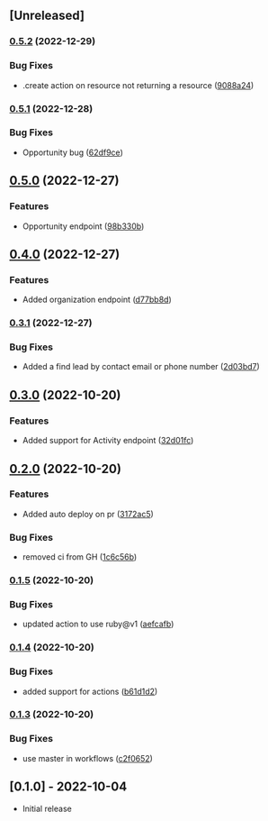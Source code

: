 ## [Unreleased]

### [0.5.2](https://www.github.com/joynerd/close/compare/v0.5.1...v0.5.2) (2022-12-29)


### Bug Fixes

* .create action on resource not returning a resource ([9088a24](https://www.github.com/joynerd/close/commit/9088a24f50b0d30c5ace309cee5e344a195912d2))

### [0.5.1](https://www.github.com/joynerd/close/compare/v0.5.0...v0.5.1) (2022-12-28)


### Bug Fixes

* Opportunity bug ([62df9ce](https://www.github.com/joynerd/close/commit/62df9ce0f8060debf3c8a6d6bcc01efbdf8be464))

## [0.5.0](https://www.github.com/joynerd/close/compare/v0.4.0...v0.5.0) (2022-12-27)


### Features

* Opportunity endpoint ([98b330b](https://www.github.com/joynerd/close/commit/98b330be980bfd7e4b871d80ea5ef5f5b36d6f51))

## [0.4.0](https://www.github.com/joynerd/close/compare/v0.3.1...v0.4.0) (2022-12-27)


### Features

* Added organization endpoint ([d77bb8d](https://www.github.com/joynerd/close/commit/d77bb8d721bc407ed5c98e11c131d0aff486d232))

### [0.3.1](https://www.github.com/joynerd/close/compare/v0.3.0...v0.3.1) (2022-12-27)


### Bug Fixes

* Added a find lead by contact email or phone number ([2d03bd7](https://www.github.com/joynerd/close/commit/2d03bd7811fb52ce05c7160f48ab113f8931f591))

## [0.3.0](https://www.github.com/joynerd/close/compare/v0.2.0...v0.3.0) (2022-10-20)


### Features

* Added support for Activity endpoint ([32d01fc](https://www.github.com/joynerd/close/commit/32d01fc2a65e7ff30605e855cbea2693d2410848))

## [0.2.0](https://www.github.com/joynerd/close/compare/v0.1.5...v0.2.0) (2022-10-20)


### Features

* Added auto deploy on pr ([3172ac5](https://www.github.com/joynerd/close/commit/3172ac52f2de593b97e1e6283294761a1e0d0bec))


### Bug Fixes

* removed ci from GH ([1c6c56b](https://www.github.com/joynerd/close/commit/1c6c56b7e1f96cfaaa313b1cb8f080144d1a6618))

### [0.1.5](https://www.github.com/joynerd/close/compare/v0.1.4...v0.1.5) (2022-10-20)


### Bug Fixes

* updated action to use ruby@v1 ([aefcafb](https://www.github.com/joynerd/close/commit/aefcafb020d48ffcdfd1317189660c5562206c72))

### [0.1.4](https://www.github.com/joynerd/close/compare/v0.1.3...v0.1.4) (2022-10-20)


### Bug Fixes

* added support for actions ([b61d1d2](https://www.github.com/joynerd/close/commit/b61d1d2b31db786ef5ce9e18983226a47269643c))

### [0.1.3](https://www.github.com/joynerd/close/compare/v0.1.2...v0.1.3) (2022-10-20)


### Bug Fixes

* use master in workflows ([c2f0652](https://www.github.com/joynerd/close/commit/c2f0652310f69c2749763ba62500f201f99d1016))

## [0.1.0] - 2022-10-04

- Initial release
